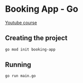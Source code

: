 # Booking App - Go
[Youtube course](https://www.youtube.com/watch?v=yyUHQIec83I)

## Creating the project
```bash
go mod init booking-app
```

## Running
```bash
go run main.go
```

